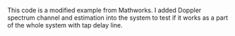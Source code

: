 This code is a modified example from Mathworks. I added Doppler spectrum channel and estimation into the system to test if it works as a part of the whole system with tap delay line.
